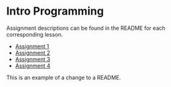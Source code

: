 # Intro Programming
Assignment descriptions can be found in the README for each corresponding lesson.
 * [Assignment 1](lessons/lesson-1/README.md)
 * [Assignment 2](lessons/lesson-2/README.md)
 * [Assignment 3](lessons/lesson-3/README.md)
 * [Assignment 4](lessons/lesson-4/README.md)
 
 This is an example of a change to a README.